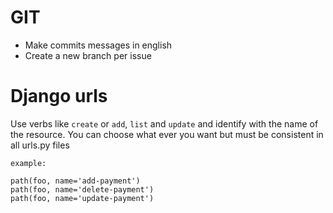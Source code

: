 

# GIT
- Make commits messages in english
- Create a new branch per issue


# Django urls
Use verbs like `create` or `add`, `list` and `update` and identify with the name of the resource. You can choose what ever you want but must be consistent in all urls.py files

```
example:

path(foo, name='add-payment')
path(foo, name='delete-payment')
path(foo, name='update-payment')
```
